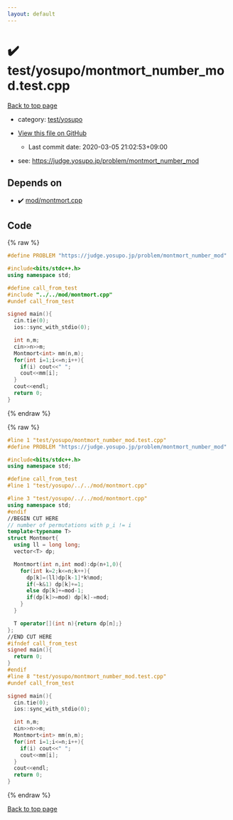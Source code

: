 ```yaml
---
layout: default
---
```


<!-- mathjax config similar to math.stackexchange -->
<script type="text/javascript" async
  src="https://cdnjs.cloudflare.com/ajax/libs/mathjax/2.7.5/MathJax.js?config=TeX-MML-AM_CHTML">
</script>
<script type="text/x-mathjax-config">
  MathJax.Hub.Config({
    TeX: { equationNumbers: { autoNumber: "AMS" }},
    tex2jax: {
      inlineMath: [ ['$','$'] ],
      processEscapes: true
    },
    "HTML-CSS": { matchFontHeight: false },
    displayAlign: "left",
    displayIndent: "2em"
  });
</script>

<script type="text/javascript" src="https://cdnjs.cloudflare.com/ajax/libs/jquery/3.4.1/jquery.min.js"></script>
<script src="https://cdn.jsdelivr.net/npm/jquery-balloon-js@1.1.2/jquery.balloon.min.js" integrity="sha256-ZEYs9VrgAeNuPvs15E39OsyOJaIkXEEt10fzxJ20+2I=" crossorigin="anonymous"></script>
<script type="text/javascript" src="../../../assets/js/copy-button.js"></script>
<link rel="stylesheet" href="../../../assets/css/copy-button.css" />


# :heavy_check_mark: test/yosupo/montmort_number_mod.test.cpp

<a href="../../../index.html">Back to top page</a>

* category: <a href="../../../index.html#0b58406058f6619a0f31a172defc0230">test/yosupo</a>
* <a href="{{ site.github.repository_url }}/blob/master/test/yosupo/montmort_number_mod.test.cpp">View this file on GitHub</a>
    - Last commit date: 2020-03-05 21:02:53+09:00


* see: <a href="https://judge.yosupo.jp/problem/montmort_number_mod">https://judge.yosupo.jp/problem/montmort_number_mod</a>


## Depends on

* :heavy_check_mark: <a href="../../../library/mod/montmort.cpp.html">mod/montmort.cpp</a>


## Code

<a id="unbundled"></a>
{% raw %}
```cpp
#define PROBLEM "https://judge.yosupo.jp/problem/montmort_number_mod"

#include<bits/stdc++.h>
using namespace std;

#define call_from_test
#include "../../mod/montmort.cpp"
#undef call_from_test

signed main(){
  cin.tie(0);
  ios::sync_with_stdio(0);

  int n,m;
  cin>>n>>m;
  Montmort<int> mm(n,m);
  for(int i=1;i<=n;i++){
    if(i) cout<<" ";
    cout<<mm[i];
  }
  cout<<endl;
  return 0;
}

```
{% endraw %}

<a id="bundled"></a>
{% raw %}
```cpp
#line 1 "test/yosupo/montmort_number_mod.test.cpp"
#define PROBLEM "https://judge.yosupo.jp/problem/montmort_number_mod"

#include<bits/stdc++.h>
using namespace std;

#define call_from_test
#line 1 "test/yosupo/../../mod/montmort.cpp"

#line 3 "test/yosupo/../../mod/montmort.cpp"
using namespace std;
#endif
//BEGIN CUT HERE
// number of permutations with p_i != i
template<typename T>
struct Montmort{
  using ll = long long;
  vector<T> dp;

  Montmort(int n,int mod):dp(n+1,0){
    for(int k=2;k<=n;k++){
      dp[k]=(ll)dp[k-1]*k%mod;
      if(~k&1) dp[k]+=1;
      else dp[k]+=mod-1;
      if(dp[k]>=mod) dp[k]-=mod;
    }
  }

  T operator[](int n){return dp[n];}
};
//END CUT HERE
#ifndef call_from_test
signed main(){
  return 0;
}
#endif
#line 8 "test/yosupo/montmort_number_mod.test.cpp"
#undef call_from_test

signed main(){
  cin.tie(0);
  ios::sync_with_stdio(0);

  int n,m;
  cin>>n>>m;
  Montmort<int> mm(n,m);
  for(int i=1;i<=n;i++){
    if(i) cout<<" ";
    cout<<mm[i];
  }
  cout<<endl;
  return 0;
}

```
{% endraw %}

<a href="../../../index.html">Back to top page</a>

